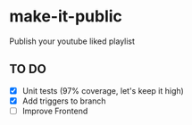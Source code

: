 # make-it-public
Publish your youtube liked playlist

## TO DO
- [x] Unit tests (97% coverage, let's keep it high)
- [x] Add triggers to branch
- [ ] Improve Frontend
